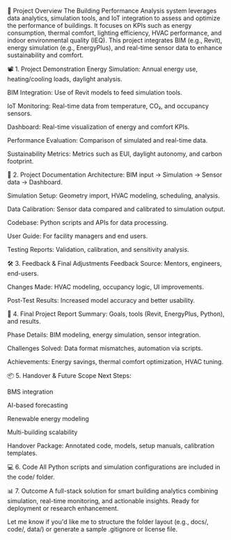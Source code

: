 📌 Project Overview
The Building Performance Analysis system leverages data analytics, simulation tools, and IoT integration to assess and optimize the performance of buildings. It focuses on KPIs such as energy consumption, thermal comfort, lighting efficiency, HVAC performance, and indoor environmental quality (IEQ). This project integrates BIM (e.g., Revit), energy simulation (e.g., EnergyPlus), and real-time sensor data to enhance sustainability and comfort.

📽️ 1. Project Demonstration
Energy Simulation: Annual energy use, heating/cooling loads, daylight analysis.

BIM Integration: Use of Revit models to feed simulation tools.

IoT Monitoring: Real-time data from temperature, CO₂, and occupancy sensors.

Dashboard: Real-time visualization of energy and comfort KPIs.

Performance Evaluation: Comparison of simulated and real-time data.

Sustainability Metrics: Metrics such as EUI, daylight autonomy, and carbon footprint.

📄 2. Project Documentation
Architecture: BIM input → Simulation → Sensor data → Dashboard.

Simulation Setup: Geometry import, HVAC modeling, scheduling, analysis.

Data Calibration: Sensor data compared and calibrated to simulation output.

Codebase: Python scripts and APIs for data processing.

User Guide: For facility managers and end users.

Testing Reports: Validation, calibration, and sensitivity analysis.

🛠️ 3. Feedback & Final Adjustments
Feedback Source: Mentors, engineers, end-users.

Changes Made: HVAC modeling, occupancy logic, UI improvements.

Post-Test Results: Increased model accuracy and better usability.

📘 4. Final Project Report
Summary: Goals, tools (Revit, EnergyPlus, Python), and results.

Phase Details: BIM modeling, energy simulation, sensor integration.

Challenges Solved: Data format mismatches, automation via scripts.

Achievements: Energy savings, thermal comfort optimization, HVAC tuning.

📦 5. Handover & Future Scope
Next Steps:

BMS integration

AI-based forecasting

Renewable energy modeling

Multi-building scalability

Handover Package: Annotated code, models, setup manuals, calibration templates.

💻 6. Code
All Python scripts and simulation configurations are included in the code/ folder.

📊 7. Outcome
A full-stack solution for smart building analytics combining simulation, real-time monitoring, and actionable insights. Ready for deployment or research enhancement.

Let me know if you'd like me to structure the folder layout (e.g., docs/, code/, data/) or generate a sample .gitignore or license file.









